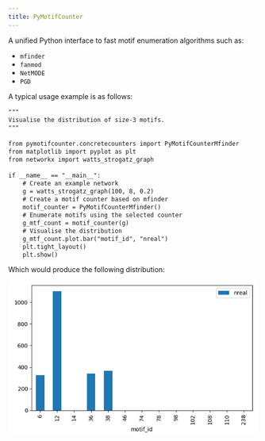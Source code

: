 ```yaml
---
title: PyMotifCounter
---
```


A unified Python interface to fast motif enumeration algorithms such as:

-   `mfinder`
-   `fanmod`
-   `NetMODE`
-   `PGD`

A typical usage example is as follows:

``` {.Python}
"""
Visualise the distribution of size-3 motifs.
"""

from pymotifcounter.concretecounters import PyMotifCounterMfinder
from matplotlib import pyplot as plt
from networkx import watts_strogatz_graph

if __name__ == "__main__":
    # Create an example network
    g = watts_strogatz_graph(100, 8, 0.2)
    # Create a motif counter based on mfinder
    motif_counter = PyMotifCounterMfinder()
    # Enumerate motifs using the selected counter
    g_mtf_count = motif_counter(g)
    # Visualise the distribution
    g_mtf_count.plot.bar("motif_id", "nreal")
    plt.tight_layout()
    plt.show()
```

Which would produce the following distribution:

![image](https://github.com/aanastasiou/pymotifcounter/blob/main/doc/source/resources/fig_dist_motif_3.png?raw=true)
